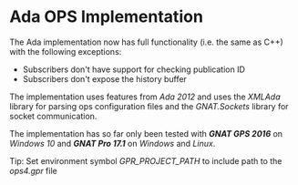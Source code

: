# Ada OPS Implementation #

The Ada implementation now has full functionality (i.e. the same as C++) with the following exceptions:

  - Subscribers don't have support for checking publication ID
  - Subscribers don't expose the history buffer

The implementation uses features from *Ada 2012* and uses the *XMLAda* library for parsing ops configuration files and the *GNAT.Sockets* library for socket communication.

The implementation has so far only been tested with ***GNAT GPS 2016*** on *Windows 10* and ***GNAT Pro 17.1*** on *Windows* and *Linux*.

Tip:
Set environment symbol *GPR_PROJECT_PATH* to include path to the *ops4.gpr* file
